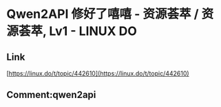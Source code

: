 # Qwen2API 修好了嘻嘻 - 资源荟萃 / 资源荟萃, Lv1 - LINUX DO
## Link 
 [https://linux.do/t/topic/442610](https://linux.do/t/topic/442610) 
 ## Comment:qwen2api